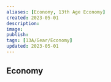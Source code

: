 ```yaml
---
aliases: [Economy, 13th Age Economy]
created: 2023-05-01
description: 
image: 
publish: 
tags: [13A/Gear/Economy]
updated: 2023-05-01
---
```


## Economy
